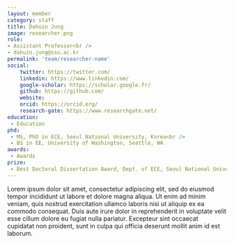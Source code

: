 ```yaml
---
layout: member
category: staff
title: Dahuin Jung
image: researcher.png
role: 
- Assistant Professor<br />
- dahuin.jung@ssu.ac.kr
permalink: 'team/researcher-name'
social:
    twitter: https://twitter.com/
    linkedin: https://www.linkedin.com/
    google-scholar: https://scholar.google.fr/
    github: https://github.com/
    website:
    orcid: https://orcid.org/
    research-gate: https://www.researchgate.net/
education:
 - Education
phd: 
 - MS, PhD in ECE, Seoul National University, Korea<br />
 - BS in EE, University of Washington, Seattle, WA
awards:
 - Awards
prize: 
 - Best Doctoral Dissertation Award, Dept. of ECE, Seoul National University, Feb 2024
---
```


Lorem ipsum dolor sit amet, consectetur adipiscing elit, sed do eiusmod tempor incididunt ut labore et dolore magna aliqua. Ut enim ad minim veniam, quis nostrud exercitation ullamco laboris nisi ut aliquip ex ea commodo consequat. Duis aute irure dolor in reprehenderit in voluptate velit esse cillum dolore eu fugiat nulla pariatur. Excepteur sint occaecat cupidatat non proident, sunt in culpa qui officia deserunt mollit anim id est laborum.
